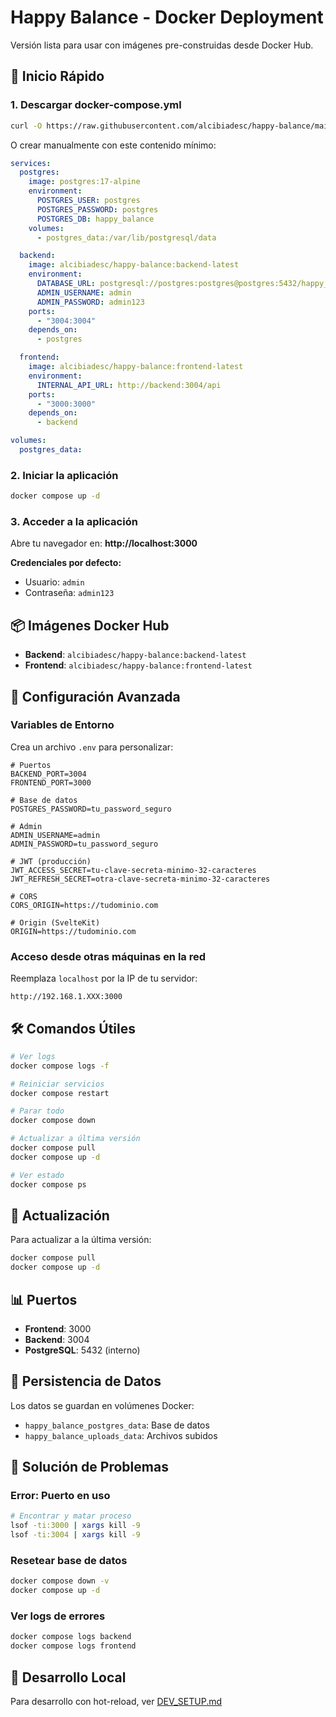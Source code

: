 # Happy Balance - Docker Deployment

Versión lista para usar con imágenes pre-construidas desde Docker Hub.

## 🚀 Inicio Rápido

### 1. Descargar docker-compose.yml

```bash
curl -O https://raw.githubusercontent.com/alcibiadesc/happy-balance/main/docker-compose.yml
```

O crear manualmente con este contenido mínimo:

```yaml
services:
  postgres:
    image: postgres:17-alpine
    environment:
      POSTGRES_USER: postgres
      POSTGRES_PASSWORD: postgres
      POSTGRES_DB: happy_balance
    volumes:
      - postgres_data:/var/lib/postgresql/data

  backend:
    image: alcibiadesc/happy-balance:backend-latest
    environment:
      DATABASE_URL: postgresql://postgres:postgres@postgres:5432/happy_balance
      ADMIN_USERNAME: admin
      ADMIN_PASSWORD: admin123
    ports:
      - "3004:3004"
    depends_on:
      - postgres

  frontend:
    image: alcibiadesc/happy-balance:frontend-latest
    environment:
      INTERNAL_API_URL: http://backend:3004/api
    ports:
      - "3000:3000"
    depends_on:
      - backend

volumes:
  postgres_data:
```

### 2. Iniciar la aplicación

```bash
docker compose up -d
```

### 3. Acceder a la aplicación

Abre tu navegador en: **http://localhost:3000**

**Credenciales por defecto:**
- Usuario: `admin`
- Contraseña: `admin123`

## 📦 Imágenes Docker Hub

- **Backend**: `alcibiadesc/happy-balance:backend-latest`
- **Frontend**: `alcibiadesc/happy-balance:frontend-latest`

## 🔧 Configuración Avanzada

### Variables de Entorno

Crea un archivo `.env` para personalizar:

```env
# Puertos
BACKEND_PORT=3004
FRONTEND_PORT=3000

# Base de datos
POSTGRES_PASSWORD=tu_password_seguro

# Admin
ADMIN_USERNAME=admin
ADMIN_PASSWORD=tu_password_seguro

# JWT (producción)
JWT_ACCESS_SECRET=tu-clave-secreta-minimo-32-caracteres
JWT_REFRESH_SECRET=otra-clave-secreta-minimo-32-caracteres

# CORS
CORS_ORIGIN=https://tudominio.com

# Origin (SvelteKit)
ORIGIN=https://tudominio.com
```

### Acceso desde otras máquinas en la red

Reemplaza `localhost` por la IP de tu servidor:
```
http://192.168.1.XXX:3000
```

## 🛠️ Comandos Útiles

```bash
# Ver logs
docker compose logs -f

# Reiniciar servicios
docker compose restart

# Parar todo
docker compose down

# Actualizar a última versión
docker compose pull
docker compose up -d

# Ver estado
docker compose ps
```

## 🔄 Actualización

Para actualizar a la última versión:

```bash
docker compose pull
docker compose up -d
```

## 📊 Puertos

- **Frontend**: 3000
- **Backend**: 3004
- **PostgreSQL**: 5432 (interno)

## 💾 Persistencia de Datos

Los datos se guardan en volúmenes Docker:
- `happy_balance_postgres_data`: Base de datos
- `happy_balance_uploads_data`: Archivos subidos

## 🐛 Solución de Problemas

### Error: Puerto en uso

```bash
# Encontrar y matar proceso
lsof -ti:3000 | xargs kill -9
lsof -ti:3004 | xargs kill -9
```

### Resetear base de datos

```bash
docker compose down -v
docker compose up -d
```

### Ver logs de errores

```bash
docker compose logs backend
docker compose logs frontend
```

## 📝 Desarrollo Local

Para desarrollo con hot-reload, ver [DEV_SETUP.md](./DEV_SETUP.md)
